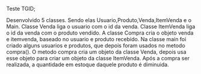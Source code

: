 Teste TGID;

Desenvolvido 5 classes. Sendo elas Usuario,Produto,Venda,ItemVenda e o Main.
Classe Venda liga o usuario com o id da venda. Classe ItemVenda liga o id da venda com o produto vendido.
A classe Compra cria o objeto venda e itemvenda, baseado no usuario e produto recebido.
Na classe main foi criado alguns usuarios e produtos, que depois foram usados no metodo compra().
O metodo compra cria um objeto da classe Venda, depois usa esse objeto para criar um objeto da classe ItemVenda. Após a compra ser realizada, a quantidade em estoque daquele produto é diminuida.